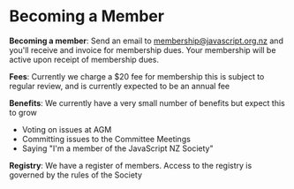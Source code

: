 # Becoming a Member

**Becoming a member**: Send an email to [membership@javascript.org.nz](mailto:membership@javascript.org.nz) and you'll receive and invoice for membership dues. Your membership will be active upon receipt of membership dues.

**Fees**: Currently we charge a $20 fee for membership this is subject to regular review, and is currently expected to be an annual fee

**Benefits**: We currently have a very small number of benefits but expect this to grow
* Voting on issues at AGM
* Committing issues to the Committee Meetings
* Saying "I'm a member of the JavaScript NZ Society"

**Registry**: We have a register of members. Access to the registry is governed by the rules of the Society
